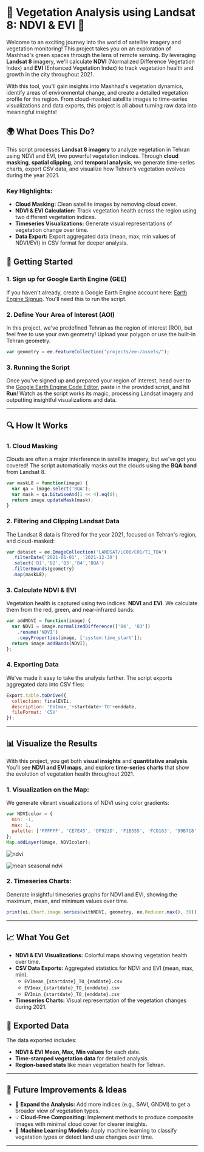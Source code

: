 
# 🌱 **Vegetation Analysis using Landsat 8: NDVI & EVI** 🌱

Welcome to an exciting journey into the world of satellite imagery and vegetation monitoring! This project takes you on an exploration of Mashhad's green spaces through the lens of remote sensing. By leveraging **Landsat 8** imagery, we'll calculate **NDVI** (Normalized Difference Vegetation Index) and **EVI** (Enhanced Vegetation Index) to track vegetation health and growth in the city throughout 2021.

With this tool, you'll gain insights into Mashhad's vegetation dynamics, identify areas of environmental change, and create a detailed vegetation profile for the region. From cloud-masked satellite images to time-series visualizations and data exports, this project is all about turning raw data into meaningful insights!

## 🌍 **What Does This Do?**

This script processes **Landsat 8 imagery** to analyze vegetation in Tehran using NDVI and EVI, two powerful vegetation indices. Through **cloud masking**, **spatial clipping**, and **temporal analysis**, we generate time-series charts, export CSV data, and visualize how Tehran’s vegetation evolves during the year 2021.

### Key Highlights:

- **Cloud Masking:** Clean satellite images by removing cloud cover.
- **NDVI & EVI Calculation:** Track vegetation health across the region using two different vegetation indices.
- **Timeseries Visualizations:** Generate visual representations of vegetation change over time.
- **Data Export:** Export aggregated data (mean, max, min values of NDVI/EVI) in CSV format for deeper analysis.

## 🚀 **Getting Started**

### 1. **Sign up for Google Earth Engine (GEE)**

If you haven't already, create a Google Earth Engine account here: [Earth Engine Signup](https://signup.earthengine.google.com/). You'll need this to run the script.

### 2. **Define Your Area of Interest (AOI)**

In this project, we've predefined Tehran as the region of interest (ROI), but feel free to use your own geometry! Upload your polygon or use the built-in Tehran geometry.

```javascript
var geometry = ee.FeatureCollection("projects/ee-/assets/");
```

### 3. **Running the Script**

Once you’ve signed up and prepared your region of interest, head over to the [Google Earth Engine Code Editor](https://code.earthengine.google.com/), paste in the provided script, and hit **Run**! Watch as the script works its magic, processing Landsat imagery and outputting insightful visualizations and data.

---

## 🔍 **How It Works**

### 1. **Cloud Masking**
Clouds are often a major interference in satellite imagery, but we've got you covered! The script automatically masks out the clouds using the **BQA band** from Landsat 8.

```javascript
var maskL8 = function(image) {
  var qa = image.select('BQA');
  var mask = qa.bitwiseAnd(1 << 4).eq(0);
  return image.updateMask(mask);
}
```

### 2. **Filtering and Clipping Landsat Data**
The Landsat 8 data is filtered for the year 2021, focused on Tehran's region, and cloud-masked:

```javascript
var dataset = ee.ImageCollection('LANDSAT/LC08/C01/T1_TOA')
  .filterDate('2021-01-01', '2021-12-30')
  .select('B1','B2','B3','B4','BQA')
  .filterBounds(geometry)
  .map(maskL8);
```

### 3. **Calculate NDVI & EVI**
Vegetation health is captured using two indices: **NDVI** and **EVI**. We calculate them from the red, green, and near-infrared bands:

```javascript
var addNDVI = function(image) {
  var NDVI = image.normalizedDifference(['B4', 'B3'])
    .rename('NDVI')
    .copyProperties(image, ['system:time_start']);
  return image.addBands(NDVI);
};
```

### 4. **Exporting Data**
We've made it easy to take the analysis further. The script exports aggregated data into CSV files:

```javascript
Export.table.toDrive({
  collection: finalEVIi,
  description: 'EVImax_'+startdate+'TO'+enddate,
  fileFormat: 'CSV'
});
```

---

## 📊 **Visualize the Results**

With this project, you get both **visual insights** and **quantitative analysis**. You’ll see **NDVI and EVI maps**, and explore **time-series charts** that show the evolution of vegetation health throughout 2021.

### 1. **Visualization on the Map:**
We generate vibrant visualizations of NDVI using color gradients:

```javascript
var NDVIcolor = {
  min: -1,
  max: 1,
  palette: ['FFFFFF', 'CE7E45', 'DF923D', 'F1B555', 'FCD163', '99B718', '74A901', '66A000', '529400', '3E8601', '207401', '056201', '004C00', '023B01', '012E01', '011D01', '011301'],
};
Map.addLayer(image, NDVIcolor);
```
![ndvi](https://github.com/user-attachments/assets/fa23942b-c66d-43c2-82f6-49b154668c0c)

![mean seasonal ndvi](https://github.com/user-attachments/assets/92102645-c46d-484a-8109-33eb5d0d3d49)
### 2. **Timeseries Charts:**
Generate insightful timeseries graphs for NDVI and EVI, showing the maximum, mean, and minimum values over time.

```javascript
print(ui.Chart.image.series(withNDVI, geometry, ee.Reducer.max(), 30));
```

---

## 📈 **What You Get**

- **NDVI & EVI Visualizations:** Colorful maps showing vegetation health over time.
- **CSV Data Exports:** Aggregated statistics for NDVI and EVI (mean, max, min).
  - `EVImean_{startdate}_TO_{enddate}.csv`
  - `EVImax_{startdate}_TO_{enddate}.csv`
  - `EVImin_{startdate}_TO_{enddate}.csv`
- **Timeseries Charts:** Visual representation of the vegetation changes during 2021.

## 📝 **Exported Data**

The data exported includes:
- **NDVI & EVI Mean, Max, Min values** for each date.
- **Time-stamped vegetation data** for detailed analysis.
- **Region-based stats** like mean vegetation health for Tehran.

---

## 🎉 **Future Improvements & Ideas**

- 🌿 **Expand the Analysis:** Add more indices (e.g., SAVI, GNDVI) to get a broader view of vegetation types.
- 💡 **Cloud-Free Compositing:** Implement methods to produce composite images with minimal cloud cover for clearer insights.
- 🤖 **Machine Learning Models:** Apply machine learning to classify vegetation types or detect land use changes over time.

---


